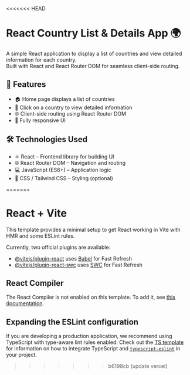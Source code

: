 <<<<<<< HEAD
# React Country List & Details App 🌍

A simple React application to display a list of countries and view detailed information for each country.  
Built with React and React Router DOM for seamless client-side routing.



## 🚀 Features

- 🏠 Home page displays a list of countries  
- 🔎 Click on a country to view detailed information  
- 🌐 Client-side routing using React Router DOM 
- 📱 Fully responsive UI  



## 🛠 Technologies Used

- ⚛️ React – Frontend library for building UI  
- 🌐 React Router DOM – Navigation and routing  
- 💻 JavaScript (ES6+) – Application logic  
- 🎨 CSS / Tailwind CSS – Styling (optional)  




=======
# React + Vite

This template provides a minimal setup to get React working in Vite with HMR and some ESLint rules.

Currently, two official plugins are available:

- [@vitejs/plugin-react](https://github.com/vitejs/vite-plugin-react/blob/main/packages/plugin-react) uses [Babel](https://babeljs.io/) for Fast Refresh
- [@vitejs/plugin-react-swc](https://github.com/vitejs/vite-plugin-react/blob/main/packages/plugin-react-swc) uses [SWC](https://swc.rs/) for Fast Refresh

## React Compiler

The React Compiler is not enabled on this template. To add it, see [this documentation](https://react.dev/learn/react-compiler/installation).

## Expanding the ESLint configuration

If you are developing a production application, we recommend using TypeScript with type-aware lint rules enabled. Check out the [TS template](https://github.com/vitejs/vite/tree/main/packages/create-vite/template-react-ts) for information on how to integrate TypeScript and [`typescript-eslint`](https://typescript-eslint.io) in your project.
>>>>>>> b6198cb (update vercel)
